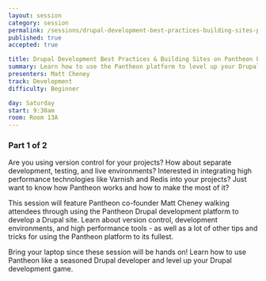 ```yaml
---
layout: session
category: session
permalink: /sessions/drupal-development-best-practices-building-sites-pantheon-1/
published: true
accepted: true

title: Drupal Development Best Practices & Building Sites on Pantheon Pt 1
summary: Learn how to use the Pantheon platform to level up your Drupal development game by using version control, dev/test/live environments, and high performance tools.
presenters: Matt Cheney
track: Development
difficulty: Beginner

day: Saturday
start: 9:30am
room: Room 13A
---
```


### Part 1 of 2

Are you using version control for your projects? How about separate development, testing, and live environments? Interested in integrating high performance technologies like Varnish and Redis into your projects? Just want to know how Pantheon works and how to make the most of it?

This session will feature Pantheon co-founder Matt Cheney walking attendees through using the Pantheon Drupal development platform to develop a Drupal site. Learn about version control, development environments, and high performance tools - as well as a lot of other tips and tricks for using the Pantheon platform to its fullest.

Bring your laptop since these session will be hands on! Learn how to use Pantheon like a seasoned Drupal developer and level up your Drupal development game.
